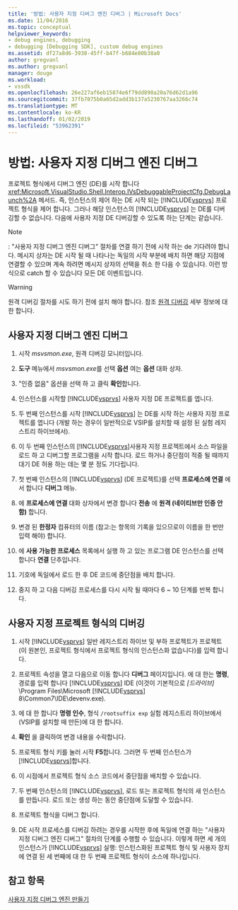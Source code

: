 ```yaml
---
title: '방법: 사용자 지정 디버그 엔진 디버그 | Microsoft Docs'
ms.date: 11/04/2016
ms.topic: conceptual
helpviewer_keywords:
- debug engines, debugging
- debugging [Debugging SDK], custom debug engines
ms.assetid: df27a8d6-3938-45ff-b47f-b684e80b38a0
author: gregvanl
ms.author: gregvanl
manager: douge
ms.workload:
- vssdk
ms.openlocfilehash: 26e227af6eb15874e6f79dd890a20a76d62d1a96
ms.sourcegitcommit: 37fb7075b0a65d2add3b137a5230767aa3266c74
ms.translationtype: MT
ms.contentlocale: ko-KR
ms.lasthandoff: 01/02/2019
ms.locfileid: "53962391"
---
```

# <a name="how-to-debug-a-custom-debug-engine"></a>방법: 사용자 지정 디버그 엔진 디버그
프로젝트 형식에서 디버그 엔진 (DE)를 시작 합니다 <xref:Microsoft.VisualStudio.Shell.Interop.IVsDebuggableProjectCfg.DebugLaunch%2A> 메서드. 즉, 인스턴스의 제어 하는 DE 시작 되는 [!INCLUDE[vsprvs](../../code-quality/includes/vsprvs_md.md)] 프로젝트 형식을 제어 합니다. 그러나 해당 인스턴스의 [!INCLUDE[vsprvs](../../code-quality/includes/vsprvs_md.md)] 는 DE를 디버깅할 수 없습니다. 다음에 사용자 지정 DE 디버깅할 수 있도록 하는 단계는 같습니다.  
  
> [!NOTE]
>  :     "사용자 지정 디버그 엔진 디버그" 절차를 연결 하기 전에 시작 하는 de 기다려야 합니다. 메시지 상자는 DE 시작 될 때 나타나는 독일의 시작 부분에 배치 하면 해당 지점에 연결할 수 있으며 계속 하려면 메시지 상자의 선택을 취소 한 다음 수 있습니다. 이런 방식으로 catch 할 수 있습니다 모든 DE 이벤트입니다.  
  
> [!WARNING]
>  원격 디버깅 절차를 시도 하기 전에 설치 해야 합니다. 참조 [원격 디버깅](../../debugger/remote-debugging.md) 세부 정보에 대 한 합니다.  
  
## <a name="debug-a-custom-debug-engine"></a>사용자 지정 디버그 엔진 디버그  
  
1. 시작 *msvsmon.exe*, 원격 디버깅 모니터입니다.  
  
2. **도구** 메뉴에서 *msvsmon.exe*를 선택 **옵션** 여는 **옵션** 대화 상자.  
  
3. "인증 없음" 옵션을 선택 하 고 클릭 **확인**합니다.  
  
4. 인스턴스를 시작할 [!INCLUDE[vsprvs](../../code-quality/includes/vsprvs_md.md)] 사용자 지정 DE 프로젝트를 엽니다.  
  
5. 두 번째 인스턴스를 시작 [!INCLUDE[vsprvs](../../code-quality/includes/vsprvs_md.md)] 는 DE를 시작 하는 사용자 지정 프로젝트를 엽니다 (개발 하는 경우이 일반적으로 VSIP를 설치할 때 설정 된 실험 레지스트리 하이브에서).  
  
6. 이 두 번째 인스턴스의 [!INCLUDE[vsprvs](../../code-quality/includes/vsprvs_md.md)]사용자 지정 프로젝트에서 소스 파일을 로드 하 고 디버그할 프로그램을 시작 합니다. 로드 하거나 중단점이 적중 될 때까지 대기 DE 허용 하는 데는 몇 분 정도 기다립니다.  
  
7. 첫 번째 인스턴스의 [!INCLUDE[vsprvs](../../code-quality/includes/vsprvs_md.md)] (DE 프로젝트)를 선택 **프로세스에 연결** 에서 합니다 **디버그** 메뉴.  
  
8. 에 **프로세스에 연결** 대화 상자에서 변경 합니다 **전송** 에 **원격 (네이티브만 인증 안 함)** 합니다.  
  
9. 변경 된 **한정자** 컴퓨터의 이름 (참고:는 항목의 기록을 있으므로이 이름을 한 번만 입력 해야) 합니다.  
  
10. 에 **사용 가능한 프로세스** 목록에서 실행 하 고 있는 프로그램 DE 인스턴스를 선택 합니다 **연결** 단추입니다.  
  
11. 기호에 독일에서 로드 한 후 DE 코드에 중단점을 배치 합니다.  
  
12. 중지 하 고 다음 디버깅 프로세스를 다시 시작 될 때마다 6 ~ 10 단계를 반복 합니다.  
  
## <a name="debug-a-custom-project-type"></a>사용자 지정 프로젝트 형식의 디버깅  
  
1. 시작 [!INCLUDE[vsprvs](../../code-quality/includes/vsprvs_md.md)] 일반 레지스트리 하이브 및 부하 프로젝트가 프로젝트 (이 원본인, 프로젝트 형식에서 프로젝트 형식의 인스턴스화 없습니다)를 입력 합니다.  
  
2. 프로젝트 속성을 열고 다음으로 이동 합니다 **디버그** 페이지입니다. 에 대 한는 **명령**, 경로를 입력 합니다 [!INCLUDE[vsprvs](../../code-quality/includes/vsprvs_md.md)] IDE (이것이 기본적으로 *[드라이브]* \Program Files\Microsoft [!INCLUDE[vsprvs](../../code-quality/includes/vsprvs_md.md)] 8\Common7\IDE\devenv.exe).  
  
3. 에 대 한 합니다 **명령 인수**, 형식 `/rootsuffix exp` 실험 레지스트리 하이브에서 (VSIP를 설치할 때 만든)에 대 한 합니다.  
  
4. **확인** 을 클릭하여 변경 내용을 수락합니다.  
  
5. 프로젝트 형식 키를 눌러 시작 **F5**합니다. 그러면 두 번째 인스턴스가 [!INCLUDE[vsprvs](../../code-quality/includes/vsprvs_md.md)]합니다.  
  
6. 이 시점에서 프로젝트 형식 소스 코드에서 중단점을 배치할 수 있습니다.  
  
7. 두 번째 인스턴스의 [!INCLUDE[vsprvs](../../code-quality/includes/vsprvs_md.md)], 로드 또는 프로젝트 형식의 새 인스턴스를 만듭니다. 로드 또는 생성 하는 동안 중단점에 도달할 수 있습니다.  
  
8. 프로젝트 형식을 디버그 합니다.  
  
9. DE 시작 프로세스를 디버깅 하려는 경우를 시작한 후에 독일에 연결 하는 "사용자 지정 디버그 엔진 디버그" 절차의 단계를 수행할 수 있습니다. 이렇게 하면 세 개의 인스턴스가 [!INCLUDE[vsprvs](../../code-quality/includes/vsprvs_md.md)] 실행: 인스턴스화된 프로젝트 형식 및 사용자 장치에 연결 된 세 번째에 대 한 두 번째 프로젝트 형식이 소스에 하나입니다.  
  
## <a name="see-also"></a>참고 항목  
 [사용자 지정 디버그 엔진 만들기](../../extensibility/debugger/creating-a-custom-debug-engine.md)